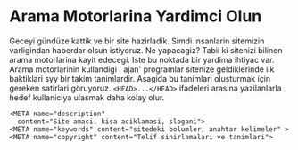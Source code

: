 # Arama Motorlarina Yardimci Olun

Geceyi gündüze kattik ve bir site hazirladik. Simdi insanlarin
sitemizin varligindan haberdar olsun istiyoruz. Ne yapacagiz?  Tabii
ki sitenizi bilinen arama motorlarina kayit edecegi. Iste bu noktada
bir yardima ihtiyac var. Arama motorlarinin kullandigi ' ajan'
programlar sitenize geldiklerinde ilk baktiklari syy bir takim
tanimlardir. Asagida bu tanimlari olusturmak için gereken satirlari
göruyoruz. `<HEAD>...</HEAD>` ifadeleri arasina yazilanlarla hedef
kullaniciya ulasmak daha kolay olur.

```
<META name="description"
  content="Site amaci, kisa aciklamasi, slogani">
<META name="keywords" content="sitedeki bolumler, anahtar kelimeler" >
<META name="copyright" content="Telif sinirlamalari ve tanimlari">
```
